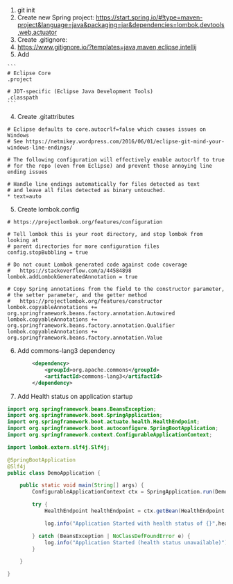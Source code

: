 1. git init
2. Create new Spring project:
  https://start.spring.io/#!type=maven-project&language=java&packaging=jar&dependencies=lombok,devtools,web,actuator
3. Create .gitignore:
  1. https://www.gitignore.io/?templates=java,maven,eclipse,intellij
  2. Add <!-- See https://github.com/toptal/gitignore/pull/275 -->

    ```
    # Eclipse Core
    .project

    # JDT-specific (Eclipse Java Development Tools)
    .classpath
    ```

4. Create .gitattributes

```properties
# Eclipse defaults to core.autocrlf=false which causes issues on Windows
# See https://netmikey.wordpress.com/2016/06/01/eclipse-git-mind-your-windows-line-endings/

# The following configuration will effectively enable autocrlf to true
# for the repo (even from Eclipse) and prevent those annoying line ending issues

# Handle line endings automatically for files detected as text
# and leave all files detected as binary untouched.
* text=auto
```

5. Create lombok.config
```
# https://projectlombok.org/features/configuration

# Tell lombok this is your root directory, and stop lombok from looking at
# parent directories for more configuration files
config.stopBubbling = true

# Do not count Lombok generated code against code coverage
#   https://stackoverflow.com/a/44584898
lombok.addLombokGeneratedAnnotation = true

# Copy Spring annotations from the field to the constructor parameter,
# the setter parameter, and the getter method
#   https://projectlombok.org/features/constructor
lombok.copyableAnnotations += org.springframework.beans.factory.annotation.Autowired
lombok.copyableAnnotations += org.springframework.beans.factory.annotation.Qualifier
lombok.copyableAnnotations += org.springframework.beans.factory.annotation.Value
```

6. Add commons-lang3 dependency

```xml
		<dependency>
			<groupId>org.apache.commons</groupId>
			<artifactId>commons-lang3</artifactId>
		</dependency>
```

7. Add Health status on application startup
```java
import org.springframework.beans.BeansException;
import org.springframework.boot.SpringApplication;
import org.springframework.boot.actuate.health.HealthEndpoint;
import org.springframework.boot.autoconfigure.SpringBootApplication;
import org.springframework.context.ConfigurableApplicationContext;

import lombok.extern.slf4j.Slf4j;

@SpringBootApplication
@Slf4j
public class DemoApplication {

	public static void main(String[] args) {
		ConfigurableApplicationContext ctx = SpringApplication.run(DemoApplication.class, args);

		try {
			HealthEndpoint healthEndpoint = ctx.getBean(HealthEndpoint.class);

			log.info("Application Started with health status of {}",healthEndpoint.health().getStatus());

		} catch (BeansException | NoClassDefFoundError e) {
			log.info("Application Started (health status unavailable)");			
		}

	}

}
```
